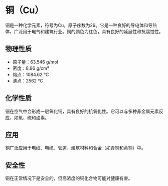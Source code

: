 # 铜（Cu）

铜是一种化学元素，符号为Cu，原子序数为29。它是一种良好的导电体和导热体，广泛用于电气和建筑行业。铜的颜色为红色，具有良好的延展性和抗腐蚀性。

## 物理性质
- 原子量：63.546 g/mol
- 密度：8.96 g/cm³
- 熔点：1084.62 °C
- 沸点：2562 °C

## 化学性质
铜在空气中会形成一层氧化铜，具有良好的抗氧化性。它可以与多种非金属元素反应，如氧、硫和卤素。

## 应用
铜广泛应用于电线、电缆、管道、建筑材料和合金（如青铜和黄铜）中。

## 安全性
铜在正常情况下是安全的，但高浓度的铜化合物可能对健康有害。
